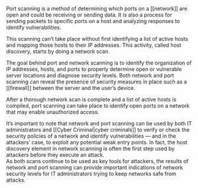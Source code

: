 Port scanning is a method of determining which ports on a [[network]] are open and could be receiving or sending data. It is also a process for sending packets to specific ports on a host and analyzing responses to identify vulnerabilities.

This scanning can’t take place without first identifying a list of active hosts and mapping those hosts to their IP addresses. This activity, called host discovery, starts by doing a network scan.

The goal behind port and network scanning is to identify the organization of IP addresses, hosts, and ports to properly determine open or vulnerable server locations and diagnose security levels. Both network and port scanning can reveal the presence of security measures in place such as a [[firewall]] between the server and the user’s device.

After a thorough network scan is complete and a list of active hosts is compiled, port scanning can take place to identify open ports on a network that may enable unauthorized access.

It’s important to note that network and port scanning can be used by both IT administrators and [[Cyber Criminal|cyber criminals]] to verify or check the security policies of a network and identify vulnerabilities — and in the attackers’ case, to exploit any potential weak entry points. In fact, the host discovery element in network scanning is often the first step used by attackers before they execute an attack.  
As both scans continue to be used as key tools for attackers, the results of network and port scanning can provide important indications of network security levels for IT administrators trying to keep networks safe from attacks.